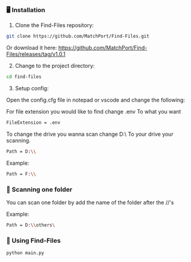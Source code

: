 ### 🖥 Installation

1. Clone the Find-Files repository:
```sh
git clone https://github.com/MatchPort/Find-Files.git
```

Or download it here: https://github.com/MatchPort/Find-Files/releases/tag/v1.0.1

2. Change to the project directory:
```sh
cd find-files
```

3. Setup config:

Open the config.cfg file in notepad or vscode and change the following:

For file extension you would like to find change .env To what you want
```sh
FileExtension = .env
```
To change the drive you wanna scan change D:\\ To your drive your scanning.
```sh
Path = D:\\
```
Example:


```sh
Path = F:\\
```

### 📂 Scanning one folder

You can scan one folder by add the name of the folder after the //'s 

Example:

```sh
Path = D:\\others\
```


### 🤖 Using Find-Files

```sh
python main.py
```
